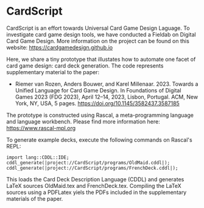 # CardScript
CardScript is an effort towards Universal Card Game Design Laguage.
To investigate card game design tools, 
we have conducted a Fieldab on Digital Card Game Design.
More information on the project can be found on this website: https://cardgamedesign.github.io

Here, we share a tiny prototype that illustates how to automate one facet of card game design: card deck generation.
The code represents supplementary material to the paper:

* Riemer van Rozen, Anders Bouwer, and Karel Millenaar. 2023. Towards a Unified Language for Card Game Design. In Foundations of Digital Games 2023 (FDG 2023), April 12–14, 2023, Lisbon, Portugal. ACM, New York, NY, USA, 5 pages. https://doi.org/10.1145/3582437.3587185

The prototype is constructed using Rascal, a meta-programming language and language workbench.
Please find more information here: https://www.rascal-mpl.org

To generate example decks, execute the following commands on Rascal's REPL:

```
import lang::CDDL::IDE;
cddl_generate(|project://CardScript/programs/OldMaid.cddl|);
cddl_generate(|project://CardScript/programs/FrenchDeck.cddl|);
```

This loads the Card Deck Description Language (CDDL) and generates LaTeX sources OldMaid.tex and FrenchDeck.tex.
Compiling the LaTeX sources using a PDFLatex yiels the PDFs included in the supplementary materials of the paper.
